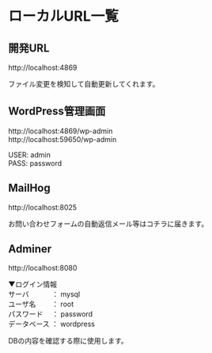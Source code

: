 # ローカルURL一覧
## 開発URL
http://localhost:4869

ファイル変更を検知して自動更新してくれます。

## WordPress管理画面
http://localhost:4869/wp-admin  
http://localhost:59650/wp-admin

USER: admin  
PASS: password

## MailHog
http://localhost:8025

お問い合わせフォームの自動返信メール等はコチラに届きます。

## Adminer
http://localhost:8080

▼ログイン情報  
サーバ  　　　： mysql  
ユーザ名  　　： root  
パスワード	　： password  
データベース	： wordpress  

DBの内容を確認する際に使用します。
